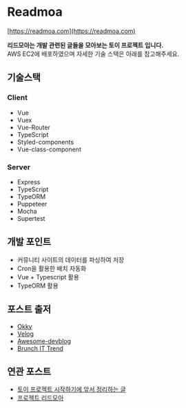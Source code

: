 # Readmoa

[https://readmoa.com](https://readmoa.com)

**리드모아는 개발 관련된 글들을 모아보는 토이 프로젝트 입니다.**  
AWS EC2에 배포하였으며 자세한 기술 스택은 아래를 참고해주세요.

## 기술스택

### Client

- Vue
- Vuex
- Vue-Router
- TypeScript
- Styled-components
- Vue-class-component

### Server

- Express
- TypeScript
- TypeORM
- Puppeteer
- Mocha
- Supertest

## 개발 포인트

- 커뮤니티 사이트의 데이터를 파싱하여 저장
- Cron을 활용한 배치 자동화
- Vue + Typescript 활용
- TypeORM 활용

## 포스트 출저

- [Okky](https://okky.kr)
- [Velog](https://velog.io)
- [Awesome-devblog](https://awesome-devblog.netlify.com/)
- [Brunch IT Trend](https://brunch.co.kr/keyword/IT_%ED%8A%B8%EB%A0%8C%EB%93%9C?q=g)

## 연관 포스트

- [토이 프로젝트 시작하기에 앞서 정리하는 글](https://devhyun.com/blog/post/9)
- [프로젝트 리드모아](https://devhyun.com/blog/post/12)
